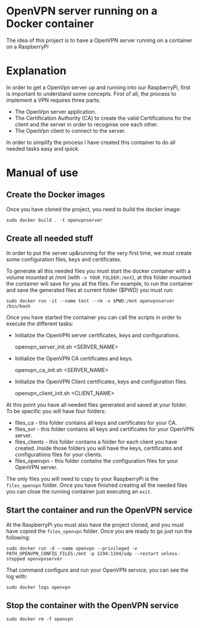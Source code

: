 # OpenVPN server running on a Docker container
The idea of this project is to have a OpenVPN server running on a container on a RaspberryPi

# Explanation

In order to get a OpenVpn server up and running into our RaspberryPi, first is important to understand some concepts.
First of all, the process to implement a VPN requires three parts:

 * The OpenVpn server application.
 * The Certification Authority (CA) to create the valid Certifications for the client and the server in order to recognise one each other.
 * The OpenVpn client to connect to the server.

In order to simplify the process I have created this container to do all needed tasks easy and quick.

# Manual of use

## Create the Docker images
Once you have cloned the project, you need to build the docker image:

    sudo docker build . -t openvpnserver

## Create all needed stuff
In order to put the server up&running for the very first time, we must create some configuration files, keys and certificates.

To generate all this needed files you must start the docker container with a volume mounted at /mnt (with `-v YOUR_FOLDER:/mnt`), at this folder mounted the container will save for you all the files. For example, to run the container and save the generated files at current folder ($PWD) you must run:

    sudo docker run -it --name test --rm -v $PWD:/mnt openvpnserver /bin/bash

Once you have started the container you can call the scripts in order to execute the different tasks:

* Initialize the OpenVPN server certificates, keys and configurations.

    openvpn_server_init.sh <SERVER_NAME>

* Initialize the OpenVPN CA certificates and keys.

    openvpn_ca_init.sh <SERVER_NAME>

* Initialize the OpenVPN Client certificates, keys and configuration files.

    openvpn_client_init.sh <CLIENT_NAME>

At this point you have all needed files generated and saved at your folder. To be specific you will have four folders:

* files_ca - this folder contains all keys and certificates for your CA.
* files_svr - this folder contains all keys and certificates for your OpenVPN server.
* files_clients - this folder contains a folder for each client you have created. Inside those folders you will have the keys, certificates and configurations files for your clients.
* files_openvpn - this folder contains the configuration files for your OpenVPN server.

The only files you will need to copy to your RaspberryPi is the `files_openvpn` folder.
Once you have finished creating all the needed files you can close the running container just executing an `exit`.

## Start the container and run the OpenVPN service
At the RaspberryPi you must also have the project cloned, and you must have copied the `files_openvpn` folder. Once you are ready to go just run the following:

    sudo docker run -d --name openvpn --privileged -v PATH_OPENVPN_CONFIG_FILES:/mnt -p 1194:1194/udp --restart unless-stopped openvpnserver

That command configure and run your OpenVPN service, you can see the log with:

    sudo docker logs openvpn

## Stop the container with the OpenVPN service

    sudo docker rm -f openvpn

